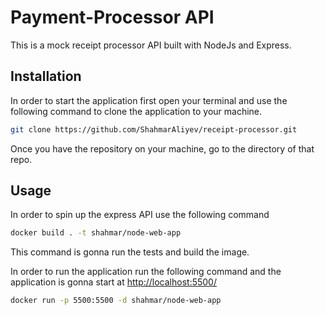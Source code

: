 # Payment-Processor API

This is a mock receipt processor API built with NodeJs and Express.

## Installation

In order to start the application first open your terminal and use the following command to clone the application to your machine.

```bash
git clone https://github.com/ShahmarAliyev/receipt-processor.git
```

Once you have the repository on your machine, go to the directory of that repo.  


## Usage

In order to spin up the express API use the following command 

```bash
docker build . -t shahmar/node-web-app 
```

This command is gonna run the tests and build the image.

In order to run the application run the following command and the application is gonna start at [http://localhost:5500/](http://localhost:5500/)

```bash
docker run -p 5500:5500 -d shahmar/node-web-app
```
